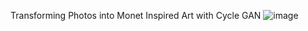 Transforming Photos into Monet Inspired Art with Cycle GAN
![image](https://github.com/user-attachments/assets/332de18c-76b2-47a3-b344-40c76fab646a)
